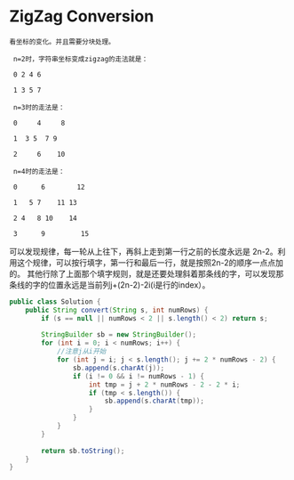 # ZigZag Conversion

```
看坐标的变化。并且需要分块处理。

 n=2时，字符串坐标变成zigzag的走法就是：

 0 2 4 6

 1 3 5 7

 n=3时的走法是：

 0     4     8

 1  3 5  7 9

 2     6    10 

 n=4时的走法是：

 0      6        12

 1   5 7    11 13

 2 4   8 10    14

 3      9         15
```
可以发现规律，每一轮从上往下，再斜上走到第一行之前的长度永远是 2n-2。利用这个规律，可以按行填字，第一行和最后一行，就是按照2n-2的顺序一点点加的。 其他行除了上面那个填字规则，就是还要处理斜着那条线的字，可以发现那条线的字的位置永远是当前列j+(2n-2)-2i(i是行的index）。

```java
public class Solution {
    public String convert(String s, int numRows) {
        if (s == null || numRows < 2 || s.length() < 2) return s;
        
        StringBuilder sb = new StringBuilder();
        for (int i = 0; i < numRows; i++) {
            //注意j从i开始
            for (int j = i; j < s.length(); j += 2 * numRows - 2) {
                sb.append(s.charAt(j));
                if (i != 0 && i != numRows - 1) {
                    int tmp = j + 2 * numRows - 2 - 2 * i;
                    if (tmp < s.length()) {
                        sb.append(s.charAt(tmp));
                    }
                }
            }
        }
        
        return sb.toString();
    }
}
```